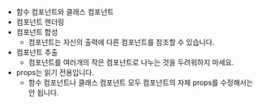 - 함수 컴포넌트와 클래스 컴포넌트
- 컴포넌트 렌더링
- 컴포넌트 합성
    - 컴포넌트는 자신의 출력에 다른 컴포넌트를 참조할 수 있습니다.
- 컴포넌트 추출
    - 컴포넌트를 여러개의 작은 컴포넌트로 나누는 것을 두려워하지 마세요.
- props는 읽기 전용입니다.
    - 함수 컴포넌트나 클래스 컴포넌트 모두 컴포넌트의 자체 props를 수정해서는 안 됩니다.